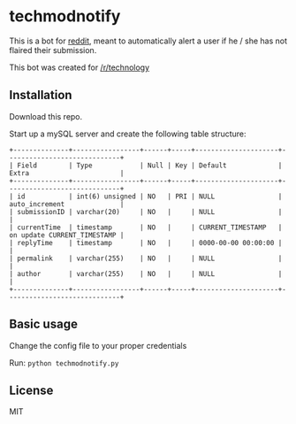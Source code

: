 # techmodnotify
This is a bot for [reddit](http://www.reddit.com), meant to automatically alert
a user if he / she has not flaired their submission.

This bot was created for [/r/technology](http://www.reddit.com/r/technolog)

Installation
------------

Download this repo.

Start up a mySQL server and create the following table structure:

````
+--------------+-----------------+------+-----+---------------------+-----------------------------+
| Field        | Type            | Null | Key | Default             | Extra                       |
+--------------+-----------------+------+-----+---------------------+-----------------------------+
| id           | int(6) unsigned | NO   | PRI | NULL                | auto_increment              |
| submissionID | varchar(20)     | NO   |     | NULL                |                             |
| currentTime  | timestamp       | NO   |     | CURRENT_TIMESTAMP   | on update CURRENT_TIMESTAMP |
| replyTime    | timestamp       | NO   |     | 0000-00-00 00:00:00 |                             |
| permalink    | varchar(255)    | NO   |     | NULL                |                             |
| author       | varchar(255)    | NO   |     | NULL                |                             |
+--------------+-----------------+------+-----+---------------------+-----------------------------+
````


Basic usage
-----------

Change the config file to your proper credentials

Run: `python techmodnotify.py`

License
-----------
MIT